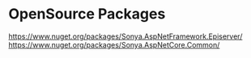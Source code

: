 # OpenSource Packages
https://www.nuget.org/packages/Sonya.AspNetFramework.Episerver/
https://www.nuget.org/packages/Sonya.AspNetCore.Common/
